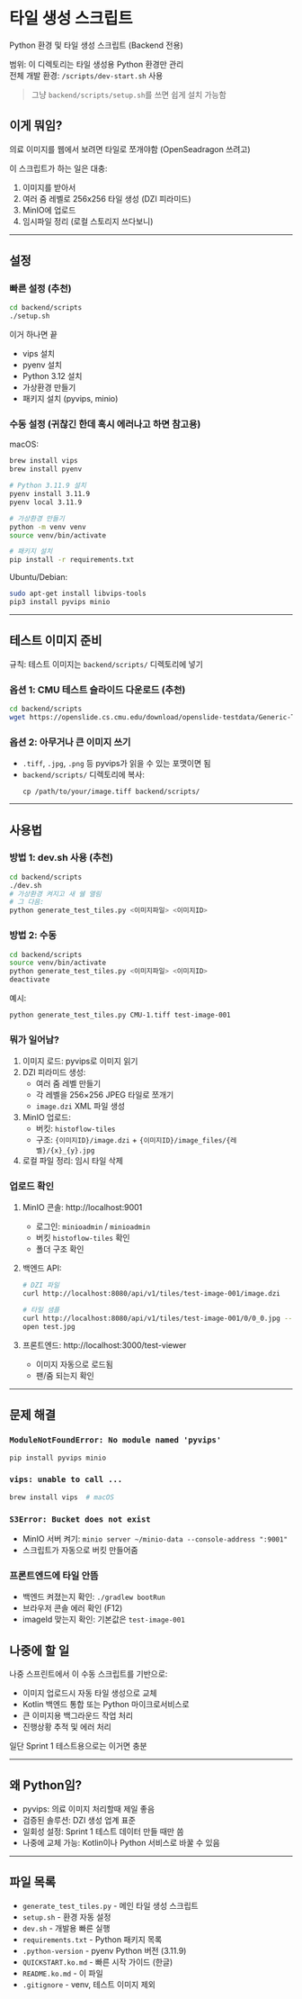 # 타일 생성 스크립트

Python 환경 및 타일 생성 스크립트 (Backend 전용)

범위: 이 디렉토리는 타일 생성용 Python 환경만 관리  
전체 개발 환경: `/scripts/dev-start.sh` 사용

> 그냥 `backend/scripts/setup.sh`를 쓰면 쉽게 설치 가능함

## 이게 뭐임?

의료 이미지를 웹에서 보려면 타일로 쪼개야함 (OpenSeadragon 쓰려고)

이 스크립트가 하는 일은 대충:
1. 이미지를 받아서
2. 여러 줌 레벨로 256x256 타일 생성 (DZI 피라미드)
3. MinIO에 업로드
4. 임시파일 정리 (로컬 스토리지 쓰다보니)

---

## 설정

### 빠른 설정 (추천)

```bash
cd backend/scripts
./setup.sh
```

이거 하나면 끝
- vips 설치
- pyenv 설치
- Python 3.12 설치
- 가상환경 만들기
- 패키지 설치 (pyvips, minio)

### 수동 설정 (귀찮긴 한데 혹시 에러나고 하면 참고용)

macOS:
```bash
brew install vips
brew install pyenv

# Python 3.11.9 설치
pyenv install 3.11.9
pyenv local 3.11.9

# 가상환경 만들기
python -m venv venv
source venv/bin/activate

# 패키지 설치
pip install -r requirements.txt
```

Ubuntu/Debian:
```bash
sudo apt-get install libvips-tools
pip3 install pyvips minio
```

---

## 테스트 이미지 준비

규칙: 테스트 이미지는 `backend/scripts/` 디렉토리에 넣기

### 옵션 1: CMU 테스트 슬라이드 다운로드 (추천)
```bash
cd backend/scripts
wget https://openslide.cs.cmu.edu/download/openslide-testdata/Generic-TIFF/CMU-1.tiff
```

### 옵션 2: 아무거나 큰 이미지 쓰기
- `.tiff`, `.jpg`, `.png` 등 pyvips가 읽을 수 있는 포맷이면 됨
- `backend/scripts/` 디렉토리에 복사:
  ```bas큰
  cp /path/to/your/image.tiff backend/scripts/
  ```

---

## 사용법

### 방법 1: dev.sh 사용 (추천)

```bash
cd backend/scripts
./dev.sh
# 가상환경 켜지고 새 쉘 열림
# 그 다음:
python generate_test_tiles.py <이미지파일> <이미지ID>
```

### 방법 2: 수동

```bash
cd backend/scripts
source venv/bin/activate
python generate_test_tiles.py <이미지파일> <이미지ID>
deactivate
```

예시:
```bash
python generate_test_tiles.py CMU-1.tiff test-image-001
```

### 뭐가 일어남?

1. 이미지 로드: pyvips로 이미지 읽기
2. DZI 피라미드 생성:
   - 여러 줌 레벨 만들기
   - 각 레벨을 256×256 JPEG 타일로 쪼개기
   - `image.dzi` XML 파일 생성
3. MinIO 업로드:
   - 버킷: `histoflow-tiles`
   - 구조: `{이미지ID}/image.dzi` + `{이미지ID}/image_files/{레벨}/{x}_{y}.jpg`
4. 로컬 파일 정리: 임시 타일 삭제

### 업로드 확인

1. MinIO 콘솔: http://localhost:9001
   - 로그인: `minioadmin` / `minioadmin`
   - 버킷 `histoflow-tiles` 확인
   - 폴더 구조 확인

2. 백엔드 API:
   ```bash
   # DZI 파일
   curl http://localhost:8080/api/v1/tiles/test-image-001/image.dzi
   
   # 타일 샘플
   curl http://localhost:8080/api/v1/tiles/test-image-001/0/0_0.jpg --output test.jpg
   open test.jpg
   ```

3. 프론트엔드: http://localhost:3000/test-viewer
   - 이미지 자동으로 로드됨
   - 팬/줌 되는지 확인

---

## 문제 해결

### `ModuleNotFoundError: No module named 'pyvips'`
```bash
pip install pyvips minio
```

### `vips: unable to call ...`
```bash
brew install vips  # macOS
```

### `S3Error: Bucket does not exist`
- MinIO 서버 켜기: `minio server ~/minio-data --console-address ":9001"`
- 스크립트가 자동으로 버킷 만들어줌

### 프론트엔드에 타일 안뜸
- 백엔드 켜졌는지 확인: `./gradlew bootRun`
- 브라우저 콘솔 에러 확인 (F12)
- imageId 맞는지 확인: 기본값은 `test-image-001`

## 나중에 할 일

나중 스프린트에서 이 수동 스크립트를 기반으로:
- 이미지 업로드시 자동 타일 생성으로 교체
- Kotlin 백엔드 통합 또는 Python 마이크로서비스로
- 큰 이미지용 백그라운드 작업 처리
- 진행상황 추적 및 에러 처리

일단 Sprint 1 테스트용으로는 이거면 충분

---

## 왜 Python임?

- pyvips: 의료 이미지 처리할때 제일 좋음
- 검증된 솔루션: DZI 생성 업계 표준
- 일회성 설정: Sprint 1 테스트 데이터 만들 때만 씀
- 나중에 교체 가능: Kotlin이나 Python 서비스로 바꿀 수 있음

---

## 파일 목록

- `generate_test_tiles.py` - 메인 타일 생성 스크립트
- `setup.sh` - 환경 자동 설정
- `dev.sh` - 개발용 빠른 실행
- `requirements.txt` - Python 패키지 목록
- `.python-version` - pyenv Python 버전 (3.11.9)
- `QUICKSTART.ko.md` - 빠른 시작 가이드 (한글)
- `README.ko.md` - 이 파일
- `.gitignore` - venv, 테스트 이미지 제외
